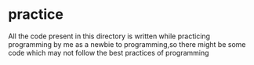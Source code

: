 # practice
All the code present in this directory is written while practicing programming by me as a newbie to programming,so there might be some code which may not follow the best practices of programming
